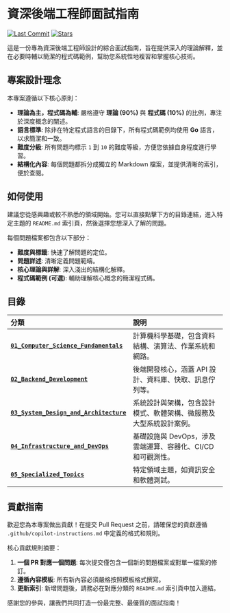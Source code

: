 # 資深後端工程師面試指南

[![Last Commit](https://img.shields.io/github/last-commit/m1stborn/Senior-Interview?style=for-the-badge&logo=github)](https://github.com/RayLiu1999/senior_interview)
[![Stars](https://img.shields.io/github/stars/m1stborn/Senior-Interview?style=for-the-badge&logo=github)](https://github.com/RayLiu1999/senior_interview/stargazers)

這是一份專為資深後端工程師設計的綜合面試指南，旨在提供深入的理論解釋，並在必要時輔以簡潔的程式碼範例，幫助您系統性地複習和掌握核心技術。

## 專案設計理念

本專案遵循以下核心原則：

- **理論為主，程式碼為輔**: 嚴格遵守 **理論 (90%)** 與 **程式碼 (10%)** 的比例，專注於深度概念的闡述。
- **語言標準**: 除非在特定程式語言的目錄下，所有程式碼範例均使用 **Go** 語言，以求簡潔和一致。
- **難度分級**: 所有問題均標示 `1` 到 `10` 的難度等級，方便您依據自身程度進行學習。
- **結構化內容**: 每個問題都拆分成獨立的 Markdown 檔案，並提供清晰的索引，便於查閱。

## 如何使用

建議您從感興趣或較不熟悉的領域開始。您可以直接點擊下方的目錄連結，進入特定主題的 `README.md` 索引頁，然後選擇您想深入了解的問題。

每個問題檔案都包含以下部分：

- **難度與標籤**: 快速了解問題的定位。
- **問題詳述**: 清晰定義問題範疇。
- **核心理論與詳解**: 深入淺出的結構化解釋。
- **程式碼範例 (可選)**: 輔助理解核心概念的簡潔程式碼。

## 目錄

| 分類 | 說明 |
| :--- | :--- |
| [**`01_Computer_Science_Fundamentals`**](./01_Computer_Science_Fundamentals/) | 計算機科學基礎，包含資料結構、演算法、作業系統和網路。 |
| [**`02_Backend_Development`**](./02_Backend_Development/) | 後端開發核心，涵蓋 API 設計、資料庫、快取、訊息佇列等。 |
| [**`03_System_Design_and_Architecture`**](./03_System_Design_and_Architecture/) | 系統設計與架構，包含設計模式、軟體架構、微服務及大型系統設計案例。 |
| [**`04_Infrastructure_and_DevOps`**](./04_Infrastructure_and_DevOps/) | 基礎設施與 DevOps，涉及雲端運算、容器化、CI/CD 和可觀測性。 |
| [**`05_Specialized_Topics`**](./05_Specialized_Topics/) | 特定領域主題，如資訊安全和軟體測試。 |

## 貢獻指南

歡迎您為本專案做出貢獻！在提交 Pull Request 之前，請確保您的貢獻遵循 `.github/copilot-instructions.md` 中定義的格式和規則。

核心貢獻規則摘要：

1. **一個 PR 對應一個問題**: 每次提交僅包含一個新的問題檔案或對單一檔案的修訂。
2. **遵循內容模板**: 所有新內容必須嚴格按照模板格式撰寫。
3. **更新索引**: 新增問題後，請務必在對應分類的 `README.md` 索引頁中加入連結。

感謝您的參與，讓我們共同打造一份最完整、最優質的面試指南！
